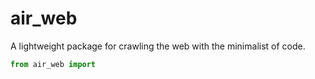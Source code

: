 # air_web

A lightweight package for crawling the web with the minimalist of code.

```python
from air_web import 
```

